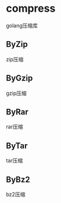 # compress
golang压缩库

## ByZip
zip压缩

## ByGzip
gzip压缩

## ByRar
rar压缩

## ByTar
tar压缩

## ByBz2
bz2压缩



